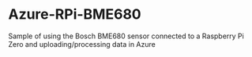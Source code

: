 # Azure-RPi-BME680
Sample of using the Bosch BME680 sensor connected to a Raspberry Pi Zero and uploading/processing data in Azure
